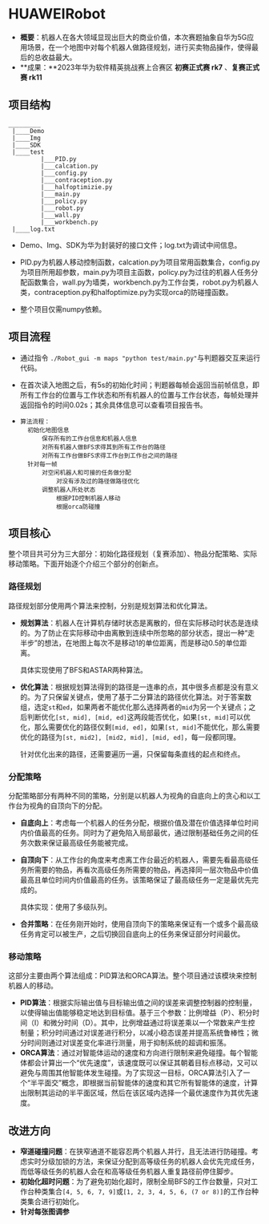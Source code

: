 # HUAWEIRobot

- **概要**：机器人在各大领域显现出巨大的商业价值，本次赛题抽象自华为5G应用场景，在一个地图中对每个机器人做路径规划，进行买卖物品操作，使得最后的总收益最大。
- **成果：**2023年华为软件精英挑战赛上合赛区 **初赛正式赛 rk7** 、**复赛正式赛 rk11**

## 项目结构

```
_________
 |____Demo
 |____Img
 |____SDK
 |____test
 	     |___PID.py
 	     |___calcation.py
 	     |___config.py
 	     |___contraception.py
 	     |___halfoptimizie.py
 	     |___main.py
 	     |___policy.py
 	     |___robot.py
 	     |___wall.py
 	     |___workbench.py
 |____log.txt
```

- Demo、Img、SDK为华为封装好的接口文件；log.txt为调试中间信息。

- PID.py为机器人移动控制函数，calcation.py为项目常用函数集合，config.py为项目所用超参数，main.py为项目主函数，policy.py为过往的机器人任务分配函数集合，wall.py为墙类，workbench.py为工作台类，robot.py为机器人类，contraception.py和halfoptimize.py为实现orca的防碰撞函数。
- 整个项目仅需numpy依赖。

## 项目流程

- 通过指令 `./Robot_gui -m maps "python test/main.py"`与判题器交互来运行代码。

- 在首次读入地图之后，有5s的初始化时间；判题器每帧会返回当前帧信息，即所有工作台的位置与工作状态和所有机器人的位置与工作台状态，每帧处理并返回指令的时间0.02s；其余具体信息可以查看项目报告书。

- ```
  算法流程：
  	初始化地图信息
  		保存所有的工作台信息和机器人信息
  		对所有机器人做BFS求得其到所有工作台的路径
  		对所有工作台做BFS求得工作台到工作台之间的路径
  	针对每一帧
  		对空闲机器人和可接的任务做分配
  			对没有涉及过的路径做路径优化
  		调整机器人所处状态
  			根据PID控制机器人移动
  			根据orca防碰撞
  ```

## 项目核心

整个项目共可分为三大部分：初始化路径规划（复赛添加）、物品分配策略、实际移动策略。下面开始逐个介绍三个部分的创新点。

### 路径规划

路径规划部分使用两个算法来控制，分别是规划算法和优化算法。

- **规划算法**：机器人在计算机存储时状态是离散的，但在实际移动时状态是连续的。为了防止在实际移动中由离散到连续中所忽略的部分状态，提出一种“走半步”的想法，在地图上每次不是移动1的单位距离，而是移动0.5的单位距离。

  具体实现使用了BFS和ASTAR两种算法。

- **优化算法**：根据规划算法得到的路径是一连串的点，其中很多点都是没有意义的。为了只保留关键点，使用了基于二分算法的路径优化算法。对于答案数组，选定`st`和`ed`，如果两者不能优化那么选择两者的`mid`为另一个关键点；之后判断优化`[st, mid], [mid, ed]`这两段能否优化，如果`[st, mid]`可以优化，那么需要优化的路径仅剩`[mid, ed]`，如果`[st, mid]`不能优化，那么需要优化的路径为`[st, mid2], [mid2, mid], [mid, ed]`，每一段都同理。

  针对优化出来的路径，还需要遍历一遍，只保留每条直线的起点和终点。

### 分配策略

分配策略部分有两种不同的策略，分别是以机器人为视角的自底向上的贪心和以工作台为视角的自顶向下的分配。

- **自底向上**：考虑每一个机器人的任务分配，根据价值及潜在价值选择单位时间内价值最高的任务。同时为了避免陷入局部最优，通过限制基础任务之间的任务次数来保证最高级任务能被完成。

- **自顶向下**：从工作台的角度来考虑离工作台最近的机器人，需要先看最高级任务所需要的物品，再看次高级任务所需要的物品，再选择同一层次物品中价值最高且单位时间内价值最高的任务。该策略保证了最高级任务一定是最优先完成的。

  具体实现：使用了多级队列。

- **合并策略**：在任务刚开始时，使用自顶向下的策略来保证有一个或多个最高级任务肯定可以被生产，之后切换回自底向上的任务来保证部分时间最优。

### 移动策略

这部分主要由两个算法组成：PID算法和ORCA算法。整个项目通过该模块来控制机器人的移动。

- **PID算法**：根据实际输出值与目标输出值之间的误差来调整控制器的控制量，以使得输出值能够稳定地达到目标值。基于三个参数：比例增益（P）、积分时间（I）和微分时间（D）。其中，比例增益通过将误差乘以一个常数来产生控制量；积分时间通过对误差进行积分，以减小稳态误差并提高系统鲁棒性；微分时间则通过对误差变化率进行测量，用于抑制系统的超调和振荡。
- **ORCA算法**：通过对智能体运动的速度和方向进行限制来避免碰撞。每个智能体都会计算出一个“优先速度”，该速度既可以保证其朝着目标点移动，又可以避免与周围其他智能体发生碰撞。为了实现这一目标，ORCA算法引入了一个“半平面交”概念，即根据当前智能体的速度和其它所有智能体的速度，计算出限制其运动的半平面区域，然后在该区域内选择一个最优速度作为其优先速度。

## 改进方向

- **窄道碰撞问题**：在狭窄通道不能容忍两个机器人并行，且无法进行防碰撞。考虑实时分级加锁的方法，来保证分配到高等级任务的机器人会优先完成任务，而低等级任务的机器人会在和高等级任务机器人重复路径前停住脚步。
- **初始化超时问题**：为了避免初始化超时，限制全局BFS的工作台数量，只对工作台种类集合`[4, 5, 6, 7, 9]`或`[1, 2, 3, 4, 5, 6, (7 or 8)]`的工作台种类集合进行初始化。
- **针对每张图调参**
